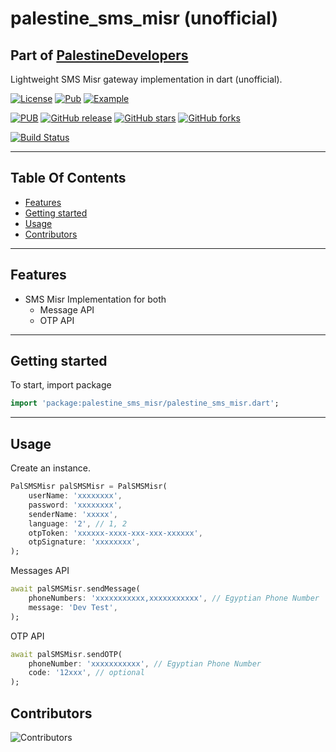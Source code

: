 # palestine_sms_misr (unofficial)

## Part of [PalestineDevelopers](https://github.com/PalestineDevelopers)

Lightweight SMS Misr gateway implementation in dart (unofficial).

[![License](https://img.shields.io/github/license/PalestineDevelopers/sms_misr?style=for-the-badge)](https://github.com/PalestineDevelopers)
[![Pub](https://img.shields.io/badge/Palestine%20SMS%20Misr-pub-blue?style=for-the-badge)](https://pub.dev/packages/palestine_sms_misr)
[![Example](https://img.shields.io/badge/Example-Ex-success?style=for-the-badge)](https://pub.dev/packages/palestine_sms_misr/example)

[![PUB](https://img.shields.io/pub/v/palestine_sms_misr.svg?style=for-the-badge)](https://pub.dev/packages/palestine_sms_misr)
[![GitHub release](https://img.shields.io/github/v/release/PalestineDevelopers/sms_misr?style=for-the-badge)](https://github.com/PalestineDevelopers/sms_misr/releases)
[![GitHub stars](https://img.shields.io/github/stars/PalestineDevelopers/sms_misr?style=for-the-badge)](https://github.com/PalestineDevelopers/sms_misr)
[![GitHub forks](https://img.shields.io/github/forks/PalestineDevelopers/sms_misr?style=for-the-badge)](https://github.com/PalestineDevelopers/sms_misr)

[![Build Status](https://img.shields.io/endpoint.svg?url=https%3A%2F%2Factions-badge.atrox.dev%2FPalestineDevelopers%2Fsms_misr%2Fbadge%3Fref%3Dmain&style=for-the-badge)](https://actions-badge.atrox.dev/PalestineDevelopers/sms_misr/goto?ref=main)

---

## Table Of Contents

* [Features](#features)
* [Getting started](#getting-started)
* [Usage](#usage)
* [Contributors](#contributors)

---

## Features

* SMS Misr Implementation for both
  * Message API
  * OTP API

---

## Getting started

To start, import package

```dart
import 'package:palestine_sms_misr/palestine_sms_misr.dart';
```

---

## Usage

Create an instance.

```dart
PalSMSMisr palSMSMisr = PalSMSMisr(
    userName: 'xxxxxxxx',
    password: 'xxxxxxxx',
    senderName: 'xxxxx',
    language: '2', // 1, 2
    otpToken: 'xxxxxx-xxxx-xxx-xxx-xxxxxx',
    otpSignature: 'xxxxxxxx',
);
```

Messages API

```dart
await palSMSMisr.sendMessage(
    phoneNumbers: 'xxxxxxxxxxx,xxxxxxxxxxx', // Egyptian Phone Number
    message: 'Dev Test',
);
```

OTP API

```dart
await palSMSMisr.sendOTP(
    phoneNumber: 'xxxxxxxxxxx', // Egyptian Phone Number
    code: '12xxx', // optional
);
```

## Contributors

![Contributors](https://contrib.rocks/image?repo=palestinedevelopers/sms_misr)
